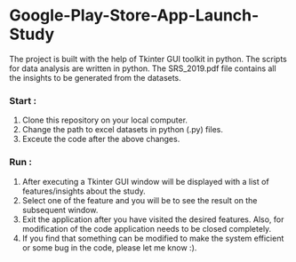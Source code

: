 # Google-Play-Store-App-Launch-Study
The project is built with the help of Tkinter GUI toolkit in python. The scripts for data analysis are written in python.
The SRS_2019.pdf file contains all the insights to be generated from the datasets.

### Start :
1. Clone this repository on your local computer.
2. Change the path to excel datasets in python (.py) files.
3. Exceute the code after the above changes.

### Run :
1. After executing a Tkinter GUI window will be displayed with a list of features/insights about the study.
2. Select one of the feature and you will be to see the result on the subsequent window.
3. Exit the application after you have visited the desired features. Also, for modification of the code application needs to be closed completely.
4. If you find that something can be modified to make the system efficient or some bug in the code, please let me know :).
